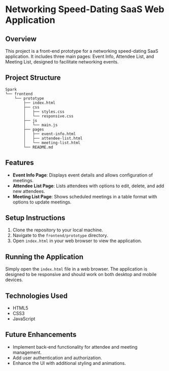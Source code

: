 # Networking Speed-Dating SaaS Web Application

## Overview
This project is a front-end prototype for a networking speed-dating SaaS application. It includes three main pages: Event Info, Attendee List, and Meeting List, designed to facilitate networking events.

## Project Structure
```
Spark
└── frontend
    └── prototype
        ├── index.html
        ├── css
        │   ├── styles.css
        │   └── responsive.css
        ├── js
        │   └── main.js
        ├── pages
        │   ├── event-info.html
        │   ├── attendee-list.html
        │   └── meeting-list.html
        └── README.md
```

## Features
- **Event Info Page**: Displays event details and allows configuration of meetings.
- **Attendee List Page**: Lists attendees with options to edit, delete, and add new attendees.
- **Meeting List Page**: Shows scheduled meetings in a table format with options to update meetings.

## Setup Instructions
1. Clone the repository to your local machine.
2. Navigate to the `frontend/prototype` directory.
3. Open `index.html` in your web browser to view the application.

## Running the Application
Simply open the `index.html` file in a web browser. The application is designed to be responsive and should work on both desktop and mobile devices.

## Technologies Used
- HTML5
- CSS3
- JavaScript

## Future Enhancements
- Implement back-end functionality for attendee and meeting management.
- Add user authentication and authorization.
- Enhance the UI with additional styling and animations.